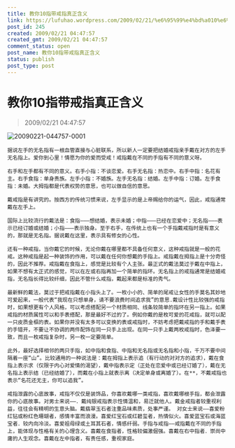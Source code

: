 ```yaml
---
title: 教你10指带戒指真正含义
link: https://lufuhao.wordpress.com/2009/02/21/%e6%95%99%e4%bd%a010%e6%8c%87%e5%b8%a6%e6%88%92%e6%8c%87%e7%9c%9f%e6%ad%a3%e5%90%ab%e4%b9%89/
post_id: 245
created: 2009/02/21 04:47:57
created_gmt: 2009/02/21 04:47:57
comment_status: open
post_name: 教你10指带戒指真正含义
status: publish
post_type: post
---
```


# 教你10指带戒指真正含义

> 2009/02/21 04:47:57

 

![20090221-044757-0001](../images/20090221-044757-0001.jpg) 

    据说左手的无名指有一根血管直接与心脏联系，所以新人一定要把结婚戒指亲手戴在对方的左手无名指上。爱你到心里！情愿为你的爱而受戒！戒指戴在不同的手指有不同的意义呀。

    右手和左手都有不同的意义。右手小指：不谈恋爱。右手无名指：热恋中。右手中指：名花有主。右手食指：单身贵族。左手小指：不婚族。左手无名指：结婚。左手中指：订婚。左手食指：未婚。大拇指都是代表权势的意思，也可以做自信的意思。

    戴戒指是有讲究的。按西方的传统习惯来说，左手显示的是上帝赐给你的运气，因此，戒指通常戴在左手上。

    国际上比较流行的戴法是：食指———想结婚，表示未婚；中指———已经在恋爱中；无名指———表示已经订婚或结婚；小指———表示独身。至于右手，在传统上也有一个手指戴戒指时是有意义的，那就是无名指。据说戴在这里，表示具有修女的心性。

    还有一种戒指，当你戴它的时候，无论你戴在哪里都不具备任何意义，这种戒指就是一般的花戒。这种戒指是起一种装饰的作用，可以戴在任何你想戴的手指上。戒指戴在拇指上是十分奇怪的，因此不推荐。戒指戴在食指上，感觉是比较有个人主张。最正式的戴法莫过于戴在中指上，如果不想有太正式的感觉，可以在左或右指再加一个简单的指环。无名指上的戒指通常是结婚戒指，无名指长得比较纤细，因此不管什么戒指，戴起来都是标准的秀气。

    最新鲜的戴法，莫过于把戒指戴在小指头上了。一枚小小的、简单的尾戒让女性的手莫名其妙地可爱起来，一般代表“我现在只想单身，请不要浪费时间追求我”的意思.戴设计性比较强的戒指时，如果想更有个人风格，可以考虑搭配另一个材质相同、线条较简单的指环在另一指上。如果戒指的材质属性可以和手表搭配，那是最好不过的了。例如你戴的是枚可爱的花戒指，就可以配一只皮质金框的表。如果你并没有太多可以变换的表或戒指时，不妨考虑把戴戒指的手和戴手表的手错开，不要让不协调的两件配饰在同一只手上出现。在同一只手上戴两枚戒指时，色泽要一致，而且一枚戒指复杂时，另一枚一定要简单。

    此外，最好选择相邻的两只手指，如中指和食指、中指和无名指或无名指和小指，千万不要中间隔着一座“山”。比较通用的一种说法是：戴在拇指上表示追（有行动的对对方的追求），戴在食指上表示求（仅限于内心对爱情的渴望），戴中指表示定（正处在恋爱中或已经订婚了），戴在无名指上表示结（已经结婚了），而戴在小指上就表示离（决定单身或离婚了）。在**，不戴戒指也表示“名花还无主，你可以追我”。

    戒指泄露的心底故事，戒指不仅仅是装饰品，你喜欢戴哪一类戒指，喜欢戴哪根手指，都会泄露你的心底故事。对男士来说——．戴纯银戒指表示性情温和，易迁就他人。戴金戒指者较重视利益，往往会有精明的生意头脑。戴翡翠玉石者注重品味素质，处事严谨。 对女士来说——喜爱粉红钻或粉红色珊瑚者，感情丰富而浪漫。喜爱红宝石或红碧玺者，热情似火。喜爱蓝宝石或海蓝宝者．较内向冷淡。喜爱祖母绿或土耳其石者，情感纤弱。手指与戒指——戒指戴在不同的手指上，能体现与性格有关的心理含义。喜戴在食指者，性格较偏激倔强。喜戴在右中指者．崇尚中庸的人生观念。喜戴在左中指者，有责任感，重视家庭。
